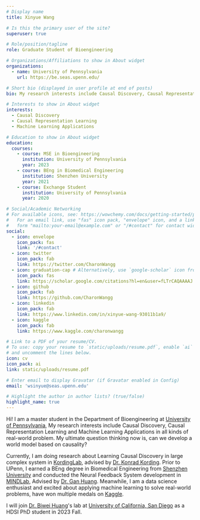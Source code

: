 ```yaml
---
# Display name
title: Xinyue Wang

# Is this the primary user of the site?
superuser: true

# Role/position/tagline
role: Graduate Student of Bioengineering

# Organizations/Affiliations to show in About widget
organizations:
  - name: University of Pennsylvania
    url: https://be.seas.upenn.edu/

# Short bio (displayed in user profile at end of posts)
bio: My research interests include Causal Discovery, Causal Representation Learning and Machine Learning Application

# Interests to show in About widget
interests:
  - Causal Discovery
  - Causal Representation Learning
  - Machine Learning Applications

# Education to show in About widget
education:
  courses:
    - course: MSE in Bioengineering
      institution: University of Pennsylvania
      year: 2023
    - course: BEng in Biomedical Engineering
      institution: Shenzhen University
      year: 2021
    - course: Exchange Student
      institution: University of Pennsylvania
      year: 2020

# Social/Academic Networking
# For available icons, see: https://wowchemy.com/docs/getting-started/page-builder/#icons
#   For an email link, use "fas" icon pack, "envelope" icon, and a link in the
#   form "mailto:your-email@example.com" or "/#contact" for contact widget.
social:
  - icon: envelope
    icon_pack: fas
    link: '/#contact'
  - icon: twitter
    icon_pack: fab
    link: https://twitter.com/CharonWangg
  - icon: graduation-cap # Alternatively, use `google-scholar` icon from `ai` icon pack
    icon_pack: fas
    link: https://scholar.google.com/citations?hl=en&user=fLTrCAQAAAAJ
  - icon: github
    icon_pack: fab
    link: https://github.com/CharonWangg
  - icon: linkedin
    icon_pack: fab
    link: https://www.linkedin.com/in/xinyue-wang-93011b1a9/
  - icon: kaggle
    icon_pack: fab
    link: https://www.kaggle.com/charonwangg

# Link to a PDF of your resume/CV.
# To use: copy your resume to `static/uploads/resume.pdf`, enable `ai` icons in `params.toml`,
# and uncomment the lines below.
icon: cv
icon_pack: ai
link: static/uploads/resume.pdf

# Enter email to display Gravatar (if Gravatar enabled in Config)
email: 'wsinyue@seas.upenn.edu'

# Highlight the author in author lists? (true/false)
highlight_name: true
---
```


Hi! I am a master student in the Department of Bioengineering at [University of Pennsylvania](https://be.seas.upenn.edu/), 
My research interests include Causal Discovery, Causal Representation Learning and Machine Learning Applications in all kinds of 
real-world problem. My ultimate question thinking now is, can we develop a world model based on causality?

Currently, I am doing research about Learning Causal Discovery in large complex system in [KordingLab](http://kordinglab.com/), advised by 
[Dr. Konrad Kording](http://koerding.com/). Prior to UPenn, I earned a BEng degree in Biomedical 
Engineering from [Shenzhen University](https://bme.szu.edu.cn/#) and conducted the Neural Feedback System 
development in [MINDLab](http://www.zgzhang-lab.net/), Advised by [Dr. Gan Huang](https://huanggan.site/). Meanwhile, I am a data science enthusiast and excited about
applying machine learning to solve real-world problems, have won multiple medals on [Kaggle](https://www.kaggle.com/). 

I will join [Dr. Biwei Huang](https://biweihuang.com/)'s lab at [University of California, San Diego](https://www.ucsd.edu/) as a HDSI PhD student in 2023 Fall.

[//]: # (Path: content/authors/admin/_index.md)

[//]: # ({{< icon name="download" pack="fas" >}} Download my {{< staticref "static/uploads/resume.pdf" "newtab" >}}resumé{{< /staticref >}}.)

